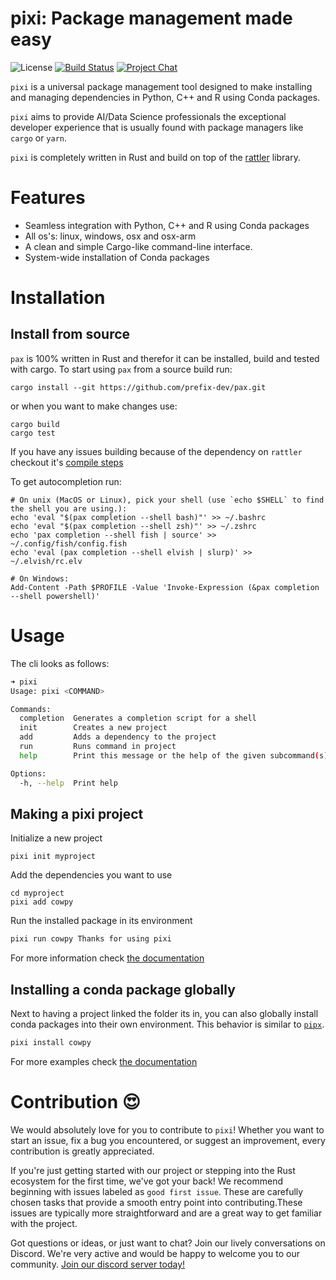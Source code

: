 # pixi: Package management made easy
![License][license-badge]
[![Build Status][build-badge]][build]
[![Project Chat][chat-badge]][chat-url]

[license-badge]: https://img.shields.io/badge/license-BSD--3--Clause-blue?style=flat-square
[build-badge]: https://img.shields.io/github/actions/workflow/status/prefix-dev/pixi/rust.yml?style=flat-square&branch=main
[build]: https://github.com/prefix-dev/pixi/actions/
[chat-badge]: https://img.shields.io/discord/1082332781146800168.svg?label=&logo=discord&logoColor=ffffff&color=7389D8&labelColor=6A7EC2&style=flat-square
[chat-url]: https://discord.gg/kKV8ZxyzY4

`pixi` is a universal package management tool designed to make installing and managing dependencies in Python, C++ and R using Conda packages.

`pixi` aims to provide AI/Data Science professionals the exceptional developer experience that is usually found with package managers like `cargo` or `yarn`.

`pixi` is completely written in Rust and build on top of the [rattler](https://github.com/mamba-org/rattler) library.

# Features

- Seamless integration with Python, C++ and R using Conda packages
- All os's: linux, windows, osx and osx-arm
- A clean and simple Cargo-like command-line interface.
- System-wide installation of Conda packages

# Installation

## Install from source
`pax` is 100% written in Rust and therefor it can be installed, build and tested with cargo.
To start using `pax` from a source build run:
```shell
cargo install --git https://github.com/prefix-dev/pax.git
```
or when you want to make changes use:
```shell
cargo build
cargo test
```
If you have any issues building because of the dependency on `rattler` checkout it's [compile steps](https://github.com/mamba-org/rattler/tree/main#give-it-a-try)

To get autocompletion run:
```shell
# On unix (MacOS or Linux), pick your shell (use `echo $SHELL` to find the shell you are using.):
echo 'eval "$(pax completion --shell bash)"' >> ~/.bashrc
echo 'eval "$(pax completion --shell zsh)"' >> ~/.zshrc
echo 'pax completion --shell fish | source' >> ~/.config/fish/config.fish
echo 'eval (pax completion --shell elvish | slurp)' >> ~/.elvish/rc.elv

# On Windows:
Add-Content -Path $PROFILE -Value 'Invoke-Expression (&pax completion --shell powershell)'
```

# Usage
The cli looks as follows:
```bash
➜ pixi
Usage: pixi <COMMAND>

Commands:
  completion  Generates a completion script for a shell
  init        Creates a new project
  add         Adds a dependency to the project
  run         Runs command in project
  help        Print this message or the help of the given subcommand(s)

Options:
  -h, --help  Print help

```
## Making a pixi project
Initialize a new project
```
pixi init myproject
```
Add the dependencies you want to use
```
cd myproject
pixi add cowpy
```
Run the installed package in its environment
```bash
pixi run cowpy Thanks for using pixi
```
For more information check [the documentation](getting_started.md#basics-of-the-configuration-file)

## Installing a conda package globally
Next to having a project linked the folder its in, you can also globally install conda packages into their own environment.
This behavior is similar to [`pipx`](https://github.com/pypa/pipx).
```bash
pixi install cowpy
```
For more examples check [the documentation](./examples.md#global-package-installation-in-isolation)

# Contribution 😍
We would absolutely love for you to contribute to `pixi`!
Whether you want to start an issue, fix a bug you encountered, or suggest an improvement, every contribution is greatly appreciated.

If you're just getting started with our project or stepping into the Rust ecosystem for the first time, we've got your back!
We recommend beginning with issues labeled as `good first issue`.
These are carefully chosen tasks that provide a smooth entry point into contributing.These issues are typically more straightforward and are a great way to get familiar with the project.

Got questions or ideas, or just want to chat? Join our lively conversations on Discord.
We're very active and would be happy to welcome you to our community. [Join our discord server today!][chat-url]
